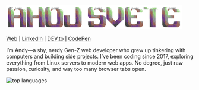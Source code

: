 ![banner](banner.png)

[Web](https://asqit.space/) | [LinkedIn](https://www.linkedin.com/in/ondřej-tuček-a4b80a340) | [DEV.to](https://dev.to/iasqiti) | [CodePen](https://codepen.io/Asqit)

I’m Andy—a shy, nerdy Gen-Z web developer who grew up tinkering with computers and building side projects. I’ve been coding since 2017, exploring everything from Linux servers to modern web apps. No degree, just raw passion, curiosity, and way too many browser tabs open.


![top languages](https://github-language-widget.deno.dev/?username=Asqit&color=b16286)
